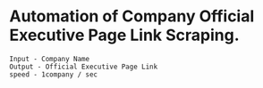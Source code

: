 # Automation of Company Official Executive Page Link Scraping.

    Input - Company Name
    Output - Official Executive Page Link
    speed - 1company / sec
